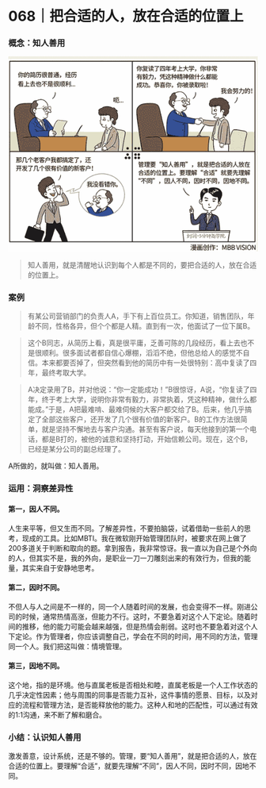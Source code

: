 # 068｜把合适的人，放在合适的位置上

### 概念：知人善用

![](img/793fda1e3c7eb81c38ff1570a7bc8733.jpg)

> 知人善用，就是清醒地认识到每个人都是不同的，要把合适的人，放在合适的位置上。

### 案例

> 有某公司营销部门的负责人A，手下有上百位员工。你知道，销售团队，年龄不同，性格各异，但个个都是人精。直到有一次，他面试了一位下属B。

> 这个B同志，从简历上看，真是很平庸，乏善可陈的几段经历，看上去也不是很顺利。很多面试者都自信心爆棚，滔滔不绝，但他总给人的感觉不自信。本来都要否掉了，但突然看到他的简历中有一处很特别：高中复读了四年，最终考取大学。

> A决定录用了B，并对他说：“你一定能成功！”B很惊讶，A说，“你复读了四年，终于考上大学，说明你非常有毅力，非常执着，凭这种精神，做什么都能成。”于是，A把最难啃、最难伺候的大客户都交给了B。后来，他几乎搞定了全部这些客户，还开发了几个很有价值的新客户。B的工作方法很简单，就是坚持不懈地去与客户沟通。甚至有客户说，每天他接到的第一个电话，都是B打的，被他的诚意和坚持打动，开始信赖公司。现在，这个B，已经是某分公司的副总经理了。

A所做的，就叫做：知人善用。

### 运用：洞察差异性

#### 第一，因人不同。

人生来平等，但又生而不同。了解差异性，不要拍脑袋，试着借助一些前人的思考，现成的工具。比如MBTI。我在微软刚开始管理团队时，被要求在网上做了200多道关于判断和取向的题。拿到报告，我非常惊讶。我一直以为自己是个外向的人，但其实不是，我的外向，是职业一刀一刀雕刻出来的有效行为，但我的能量，其实来自于安静地思考。

#### 第二，因时不同。

不但人与人之间是不一样的，同一个人随着时间的发展，也会变得不一样。刚进公司的时候，通常热情高涨，但能力不行。这时，不要急着对这个人下定论。随着时间的推移，他的能力可能会越来越强，但是热情会削弱。这时也不要急着对这个人下定论。作为管理者，你应该调整自己，学会在不同的时间，用不同的方法，管理同一个人。我们把这叫做：情境管理。

#### 第三，因地不同。

这个地，指的是环境。他与直属老板是否相处和睦，直属老板是一个人工作状态的几乎决定性因素；他与周围的同事是否能力互补，这件事情的愿景、目标，以及对应的流程和管理方法，是否能释放他的能力。这种人和地的匹配性，可以通过有效的1:1沟通，来不断了解和磨合。

### 小结：认识知人善用

激发善意，设计系统，还是不够的。管理，要“知人善用”，就是把合适的人，放在合适的位置上。要理解“合适”，就要先理解“不同”，因人不同，因时不同，因地不同。